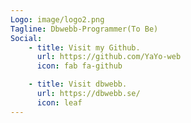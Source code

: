 ```yaml
---
Logo: image/logo2.png
Tagline: Dbwebb-Programmer(To Be)
Social:
    - title: Visit my Github.
      url: https://github.com/YaYo-web
      icon: fab fa-github

    - title: Visit dbwebb.
      url: https://dbwebb.se/
      icon: leaf
---
```

